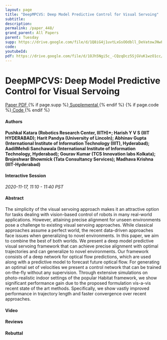 ```yaml
---
layout: page
title: "DeepMPCVS: Deep Model Predictive Control for Visual Servoing"
subtitle: 
description:
permalink: /paper_448/
grand_parent: All Papers
parent: Tuesday
supp: https://drive.google.com/file/d/1Q8iG4j1uvtLxGsOOdbll_DeVatowJNwF/view
code: 
youtubeId: 
pdf: https://drive.google.com/file/d/1OJh5Ngi5c_-CQzqDcz5SjGVuK1wzO1cc/view
---
```


# DeepMPCVS: Deep Model Predictive Control for Visual Servoing

<a href="https://drive.google.com/file/d/1OJh5Ngi5c_-CQzqDcz5SjGVuK1wzO1cc/view" target="_blank" rel="noopener noreferrer" class="btn btn-blue"><i class="fa fa-file-text-o" aria-hidden="true"></i> Paper PDF </a> {% if page.supp %}<a href="https://drive.google.com/file/d/1Q8iG4j1uvtLxGsOOdbll_DeVatowJNwF/view" target="_blank" rel="noopener noreferrer" class="btn btn-green"><i class="fa fa-file-text-o" aria-hidden="true"></i> Supplemental </a>{% endif %} {% if page.code %}<a href="" target="_blank" rel="noopener noreferrer" class="btn btn-green"><i class="fa fa-github" aria-hidden="true"></i> Code </a>{% endif %} 

#### Authors
**Pushkal Katara (Robotics Research Center, IIITH)*; Harish Y V S (IIIT HYDERABAD); Harit Pandya (University of Lincoln); Abhinav Gupta (International Institute of Information Technology (IIIT), Hyderabad); AadilMehdi Sanchawala (International Institute of Information Technology, Hyderabad); Gourav Kumar (TCS Innovation labs Kolkata); Brojeshwar Bhowmick (Tata Consultancy Services); Madhava Krishna (IIIT-Hyderabad)**

#### Interactive Session
*2020-11-17, 11:10 - 11:40 PST*

#### Abstract
The simplicity of the visual servoing approach makes it an attractive option for tasks dealing with vision-based control of robots in many real-world applications. However, attaining precise alignment for unseen environments pose a challenge to existing visual servoing approaches. While classical approaches assume a perfect world, the recent data-driven approaches face issues when generalizing to novel environments. In this paper, we aim to combine the best of both worlds. We present a deep model predictive visual servoing framework that can achieve precise alignment with optimal trajectories and can generalize to novel environments. Our framework consists of a deep network for optical flow predictions, which are used along with a predictive model to forecast future optical flow. For generating an optimal set of velocities we present a control network that can be trained on-the-fly without any supervision. Through extensive simulations on photo-realistic indoor settings of the popular Habitat framework, we show significant performance gain due to the proposed formulation vis-a-vis recent state of the art methods. Specifically, we show vastly improved performance in trajectory length and faster convergence over recent approaches.

#### Video 

#### Reviews

#### Rebuttal

